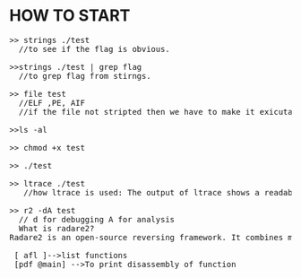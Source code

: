 # HOW TO START
<pre>
>> strings ./test 
  //to see if the flag is obvious.
  
>>strings ./test | grep flag
  //to grep flag from stirngs.
  
>> file test
  //ELF ,PE, AIF
  //if the file not stripted then we have to make it exicutable 
  
>>ls -al
  
>> chmod +x test
  
>> ./test
  
>> ltrace ./test 
   //how ltrace is used: The output of ltrace shows a readable code of what the program did. ltrace logged library functions that the program called and received. 
  
>> r2 -dA test
  // d for debugging A for analysis
  What is radare2?
Radare2 is an open-source reversing framework. It combines multiple tools together to help analyze a binary. I usually run it along with gdb to understand what a binary is doing (when we don’t have the source code 😄).

 [ afl ]-->list functions
 [pdf @main] -->To print disassembly of function
  






  
</pre>
